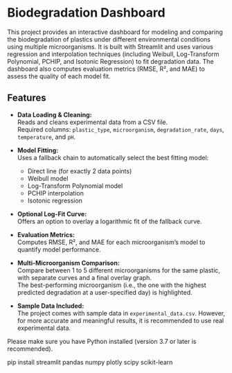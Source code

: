 # Biodegradation Dashboard

This project provides an interactive dashboard for modeling and comparing the biodegradation of plastics under different environmental conditions using multiple microorganisms. It is built with Streamlit and uses various regression and interpolation techniques (including Weibull, Log-Transform Polynomial, PCHIP, and Isotonic Regression) to fit degradation data. The dashboard also computes evaluation metrics (RMSE, R², and MAE) to assess the quality of each model fit.

## Features

- **Data Loading & Cleaning:**  
  Reads and cleans experimental data from a CSV file.  
  Required columns: `plastic_type`, `microorganism`, `degradation_rate`, `days`, `temperature`, and `pH`.

- **Model Fitting:**  
  Uses a fallback chain to automatically select the best fitting model:
  - Direct line (for exactly 2 data points)
  - Weibull model
  - Log-Transform Polynomial model
  - PCHIP interpolation
  - Isotonic regression

- **Optional Log-Fit Curve:**  
  Offers an option to overlay a logarithmic fit of the fallback curve.

- **Evaluation Metrics:**  
  Computes RMSE, R², and MAE for each microorganism’s model to quantify model performance.

- **Multi-Microorganism Comparison:**  
  Compare between 1 to 5 different microorganisms for the same plastic, with separate curves and a final overlay graph.  
  The best-performing microorganism (i.e., the one with the highest predicted degradation at a user-specified day) is highlighted.

- **Sample Data Included:**  
  The project comes with sample data in `experimental_data.csv`. However, for more accurate and meaningful results, it is recommended to use real experimental data.



Please make sure you have Python installed (version 3.7 or later is recommended).

pip install streamlit pandas numpy plotly scipy scikit-learn
